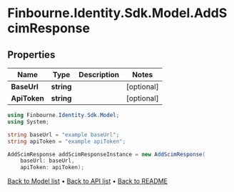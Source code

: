 # Finbourne.Identity.Sdk.Model.AddScimResponse

## Properties

Name | Type | Description | Notes
------------ | ------------- | ------------- | -------------
**BaseUrl** | **string** |  | [optional] 
**ApiToken** | **string** |  | [optional] 

```csharp
using Finbourne.Identity.Sdk.Model;
using System;

string baseUrl = "example baseUrl";
string apiToken = "example apiToken";

AddScimResponse addScimResponseInstance = new AddScimResponse(
    baseUrl: baseUrl,
    apiToken: apiToken);
```

[Back to Model list](../README.md#documentation-for-models) &#8226; [Back to API list](../README.md#documentation-for-api-endpoints) &#8226; [Back to README](../README.md)
